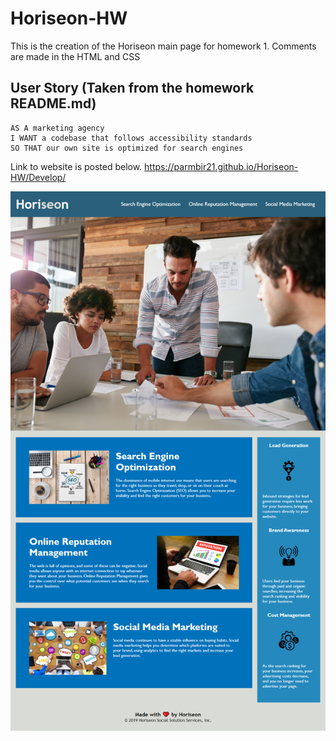 # Horiseon-HW
This is the creation of the Horiseon main page for homework 1.
Comments are made in the HTML and CSS

## User Story (Taken from the homework README.md)

```
AS A marketing agency
I WANT a codebase that follows accessibility standards
SO THAT our own site is optimized for search engines
```
Link to website is posted below.
https://parmbir21.github.io/Horiseon-HW/Develop/

![alt text](Assets/HoriseonMainPage.png)
